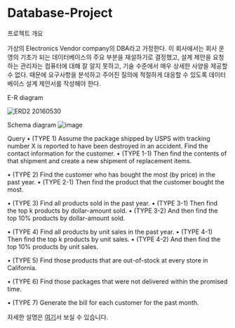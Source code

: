 # Database-Project

프로젝트 개요

가상의 Electronics Vendor company의 DBA라고 가정한다. 이 회사에서는 회사 운영의 기초가 되는 데이터베이스의 주요 부분을 재설하기로 결정했고, 설계 제안을 요청하는 관리자는 컴퓨터에 대해 잘 알지 못하고, 기술 수준에서 매우 상세한 사양을 제공할 수 없다. 때문에 요구사항을 분석하고 주어진 질의에 적절하게 대응할 수 있도록 데이터베이스 설계 제안서를 작성해야 한다.

E-R diagram

![ERD2 20160530](https://user-images.githubusercontent.com/53611554/193031107-56e35e31-2c7d-41a2-b007-d57a808aafb7.png)

Schema diagram
![image](https://user-images.githubusercontent.com/53611554/193028739-7eb70965-b15a-48dc-a782-2689093d0267.png)

Query
• (TYPE 1) Assume the package shipped by USPS with tracking number X is reported to have been destroyed in an accident. Find the contact information for the customer.
  • (TYPE 1-1) Then find the contents of that shipment and create a new shipment of replacement items.

• (TYPE 2) Find the customer who has bought the most (by price) in the past year.
  • (TYPE 2-1) Then find the product that the customer bought the most.

• (TYPE 3) Find all products sold in the past year.
  • (TYPE 3-1) Then find the top k products by dollar-amount sold.
  • (TYPE 3-2) And then find the top 10% products by dollar-amount sold.

• (TYPE 4) Find all products by unit sales in the past year.
  • (TYPE 4-1) Then find the top k products by unit sales.
  • (TYPE 4-2) And then find the top 10% products by unit sales.

• (TYPE 5) Find those products that are out-of-stock at every store in California.

• (TYPE 6) Find those packages that were not delivered within the promised time.

• (TYPE 7) Generate the bill for each customer for the past month.

자세한 설명은 [여기](https://github.com/park-sy/Database-Project/blob/main/db_p2/%5Bproject2%5D20160530.pdf)서 보실 수 있습니다.


